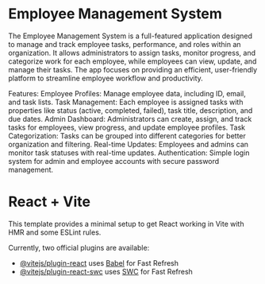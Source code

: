 # Employee Management System

The Employee Management System is a full-featured application designed to manage and track employee tasks, performance, and roles within an organization. It allows administrators to assign tasks, monitor progress, and categorize work for each employee, while employees can view, update, and manage their tasks. The app focuses on providing an efficient, user-friendly platform to streamline employee workflow and productivity.

Features:
Employee Profiles: Manage employee data, including ID, email, and task lists.
Task Management: Each employee is assigned tasks with properties like status (active, completed, failed), task title, description, and due dates.
Admin Dashboard: Administrators can create, assign, and track tasks for employees, view progress, and update employee profiles.
Task Categorization: Tasks can be grouped into different categories for better organization and filtering.
Real-time Updates: Employees and admins can monitor task statuses with real-time updates.
Authentication: Simple login system for admin and employee accounts with secure password management.


# React + Vite

This template provides a minimal setup to get React working in Vite with HMR and some ESLint rules.

Currently, two official plugins are available:

- [@vitejs/plugin-react](https://github.com/vitejs/vite-plugin-react/blob/main/packages/plugin-react/README.md) uses [Babel](https://babeljs.io/) for Fast Refresh
- [@vitejs/plugin-react-swc](https://github.com/vitejs/vite-plugin-react-swc) uses [SWC](https://swc.rs/) for Fast Refresh


